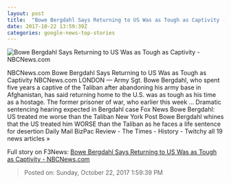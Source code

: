 ```yaml
---
layout: post
title:  "Bowe Bergdahl Says Returning to US Was as Tough as Captivity - NBCNews.com"
date: 2017-10-22 13:59:39Z
categories: google-news-top-stories
---
```


![Bowe Bergdahl Says Returning to US Was as Tough as Captivity - NBCNews.com](https://media4.s-nbcnews.com/j/newscms/2017_42/2197851/bergdahl_c596cfcd8909d52c7df371394006282d.nbcnews-fp-1200-630.jpg)

NBCNews.com Bowe Bergdahl Says Returning to US Was as Tough as Captivity NBCNews.com LONDON — Army Sgt. Bowe Bergdahl, who spent five years a captive of the Taliban after abandoning his army base in Afghanistan, has said returning home to the U.S. was as tough as his time as a hostage. The former prisoner of war, who earlier this week ... Dramatic sentencing hearing expected in Bergdahl case Fox News Bowe Bergdahl: US treated me worse than the Taliban New York Post Bowe Bergdahl whines that the US treated him WORSE than the Taliban as he faces a life sentence for desertion Daily Mail BizPac Review - The Times - History - Twitchy all 19 news articles »


Full story on F3News: [Bowe Bergdahl Says Returning to US Was as Tough as Captivity - NBCNews.com](http://www.f3nws.com/n/bZaHTG)

> Posted on: Sunday, October 22, 2017 1:59:39 PM
